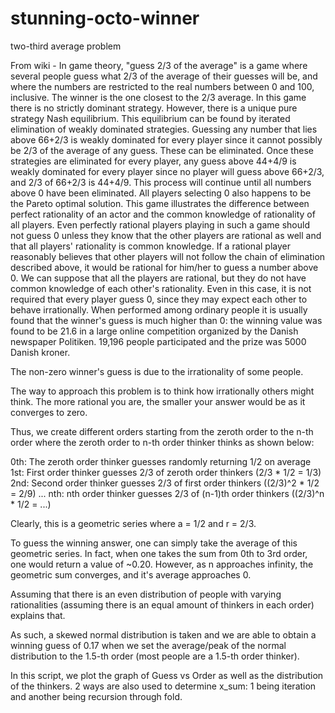 # stunning-octo-winner
two-third average problem

From wiki - In game theory, "guess 2/3 of the average" is a game where several people guess what 2/3 of the average of their guesses will be, and where the numbers are restricted to the real numbers between 0 and 100, inclusive. The winner is the one closest to the 2/3 average. In this game there is no strictly dominant strategy. However, there is a unique pure strategy Nash equilibrium. This equilibrium can be found by iterated elimination of weakly dominated strategies. Guessing any number that lies above 66+2/3 is weakly dominated for every player since it cannot possibly be 2/3 of the average of any guess. These can be eliminated. Once these strategies are eliminated for every player, any guess above 44+4/9 is weakly dominated for every player since no player will guess above 66+2/3, and 2/3 of 66+2/3 is 44+4/9. This process will continue until all numbers above 0 have been eliminated. All players selecting 0 also happens to be the Pareto optimal solution. This game illustrates the difference between perfect rationality of an actor and the common knowledge of rationality of all players. Even perfectly rational players playing in such a game should not guess 0 unless they know that the other players are rational as well and that all players' rationality is common knowledge. If a rational player reasonably believes that other players will not follow the chain of elimination described above, it would be rational for him/her to guess a number above 0. We can suppose that all the players are rational, but they do not have common knowledge of each other's rationality. Even in this case, it is not required that every player guess 0, since they may expect each other to behave irrationally. When performed among ordinary people it is usually found that the winner's guess is much higher than 0: the winning value was found to be 21.6 in a large online competition organized by the Danish newspaper Politiken. 19,196 people participated and the prize was 5000 Danish kroner.

The non-zero winner's guess is due to the irrationality of some people. 

The way to approach this problem is to think how irrationally others might think. The more rational you are, the smaller your answer would be as it converges to zero.

Thus, we create different orders starting from the zeroth order to the n-th order where the zeroth order to n-th order thinker thinks as shown below:

0th: The zeroth order thinker guesses randomly returning 1/2 on average
1st: First order thinker guesses 2/3 of zeroth order thinkers (2/3 * 1/2 = 1/3)
2nd: Second order thinker guesses 2/3 of first order thinkers ((2/3)^2 * 1/2 = 2/9)
...
nth: nth order thinker guesses 2/3 of (n-1)th order thinkers ((2/3)^n * 1/2 = ...) 

Clearly, this is a geometric series where a = 1/2 and r = 2/3.

To guess the winning answer, one can simply take the average of this geometric series. In fact, when one takes the sum from 0th to 3rd order, one would return a value of ~0.20. However, as n approaches infinity, the geometric sum converges, and it's average approaches 0.

Assuming that there is an even distribution of people with varying rationalities (assuming there is an equal amount of thinkers in each order) explains that.

As such, a skewed normal distribution is taken and we are able to obtain a winning guess of 0.17 when we set the average/peak of the normal distribution to the 1.5-th order (most people are a 1.5-th order thinker).

In this script, we plot the graph of Guess vs Order as well as the distribution of the thinkers. 2 ways are also used to determine x_sum: 1 being iteration and another being recursion through fold.

